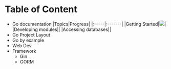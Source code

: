 # Table of Content
- Go documentation
  |Topics|Progress|
  |:-----|:-------|
  |Getting Started|![](https://geps.dev/progress/40)|
  |Developing modules||
  |Accessing databases||
- Go Project Layout
- Go by example
- Web Dev
- Framework
  - Gin
  - GORM
